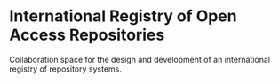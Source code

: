 # International Registry of Open Access Repositories
Collaboration space for the design and development of an international registry of repository systems.
